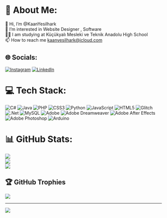 # 💫 About Me:
👋 Hi, I’m @KaanYesilhark<br>👀 I’m interested in Website Designer , Software<br>👨‍💻 I am studying at Küçükyalı Mesleki ve Teknik Anadolu High School<br>📫 How to reach me kaanyesilhark@icloud.com


## 🌐 Socials:
[![Instagram](https://img.shields.io/badge/Instagram-%23E4405F.svg?logo=Instagram&logoColor=white)](https://instagram.com/19_kaan_25) [![LinkedIn](https://img.shields.io/badge/LinkedIn-%230077B5.svg?logo=linkedin&logoColor=white)](https://linkedin.com/in/in/kaan-yesilhark-1286012a6) 

# 💻 Tech Stack:
![C#](https://img.shields.io/badge/c%23-%23239120.svg?style=for-the-badge&logo=csharp&logoColor=white) ![Java](https://img.shields.io/badge/java-%23ED8B00.svg?style=for-the-badge&logo=openjdk&logoColor=white) ![PHP](https://img.shields.io/badge/php-%23777BB4.svg?style=for-the-badge&logo=php&logoColor=white) ![CSS3](https://img.shields.io/badge/css3-%231572B6.svg?style=for-the-badge&logo=css3&logoColor=white) ![Python](https://img.shields.io/badge/python-3670A0?style=for-the-badge&logo=python&logoColor=ffdd54) ![JavaScript](https://img.shields.io/badge/javascript-%23323330.svg?style=for-the-badge&logo=javascript&logoColor=%23F7DF1E) ![HTML5](https://img.shields.io/badge/html5-%23E34F26.svg?style=for-the-badge&logo=html5&logoColor=white) ![Glitch](https://img.shields.io/badge/glitch-%233333FF.svg?style=for-the-badge&logo=glitch&logoColor=white) ![.Net](https://img.shields.io/badge/.NET-5C2D91?style=for-the-badge&logo=.net&logoColor=white) ![MySQL](https://img.shields.io/badge/mysql-%2300000f.svg?style=for-the-badge&logo=mysql&logoColor=white) ![Adobe](https://img.shields.io/badge/adobe-%23FF0000.svg?style=for-the-badge&logo=adobe&logoColor=white) ![Adobe Dreamweaver](https://img.shields.io/badge/Adobe%20Dreamweaver-FF61F6.svg?style=for-the-badge&logo=Adobe%20Dreamweaver&logoColor=white) ![Adobe After Effects](https://img.shields.io/badge/Adobe%20After%20Effects-9999FF.svg?style=for-the-badge&logo=Adobe%20After%20Effects&logoColor=white) ![Adobe Photoshop](https://img.shields.io/badge/adobe%20photoshop-%2331A8FF.svg?style=for-the-badge&logo=adobe%20photoshop&logoColor=white) ![Arduino](https://img.shields.io/badge/-Arduino-00979D?style=for-the-badge&logo=Arduino&logoColor=white)
# 📊 GitHub Stats:
![](https://github-readme-stats.vercel.app/api?username=KaanYesilhark&theme=dark&hide_border=false&include_all_commits=true&count_private=true)<br/>
![](https://github-readme-streak-stats.herokuapp.com/?user=KaanYesilhark&theme=dark&hide_border=false)<br/>
![](https://github-readme-stats.vercel.app/api/top-langs/?username=KaanYesilhark&theme=dark&hide_border=false&include_all_commits=true&count_private=true&layout=compact)

## 🏆 GitHub Trophies
![](https://github-profile-trophy.vercel.app/?username=KaanYesilhark&theme=chalk&no-frame=false&no-bg=true&margin-w=4)

---
[![](https://visitcount.itsvg.in/api?id=KaanYesilhark&icon=8&color=12)](https://visitcount.itsvg.in)

<!-- Proudly created with GPRM ( https://gprm.itsvg.in ) -->
